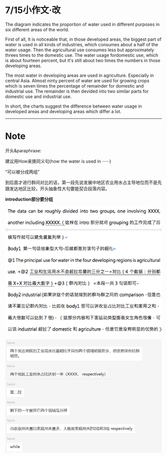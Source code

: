 # 7/15小作文·改

The diagram indicates the proportion of water used in different purposes in six different areas of the world.

First of all, It is noticeable that, in those developed areas, the biggest part of water is used in all kinds of industries, which consumes about a half of the water usage. Then the agricultural use consumes less but approximately threes times to the domestic use. The water usage fordomestic use, which is about fourteen percent, but it's still about two times the numbers in those developing areas.

The most water in developing areas are used in agriculture. Especially in central Asia. Almost ninty percent of water are used for growing crops which is seven times the percentage of remainder for domestic and industrial use. The remainder is then devided into two similar parts for domestic use and industrial use.

In short, the charts suggest the difference between water usage in developed areas and developing areas which differ a lot.

---

# Note

开头&paraphrase: 

建议用How来换同义句(how the water is used in ······)

“可以被分成两组”

到后面才进行群间对比的话，第一段先说发展中地区农业用水占主导地位而不是先跟发达地区比较，开头抽象性大句要能契合段落内容。

**introduction部分要分组**

![7%2015%E5%B0%8F%E4%BD%9C%E6%96%87%C2%B7%E6%94%B9%20ade584a217144c319e248f70c8b0b453/Untitled.png](7%2015%E5%B0%8F%E4%BD%9C%E6%96%87%C2%B7%E6%94%B9%20ade584a217144c319e248f70c8b0b453/Untitled.png)

![7%2015%E5%B0%8F%E4%BD%9C%E6%96%87%C2%B7%E6%94%B9%20ade584a217144c319e248f70c8b0b453/Untitled%201.png](7%2015%E5%B0%8F%E4%BD%9C%E6%96%87%C2%B7%E6%94%B9%20ade584a217144c319e248f70c8b0b453/Untitled%201.png)